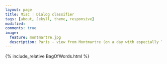 ```yaml
---
layout: page
title: Misc | Dialog classifier
tags: [about, Jekyll, theme, responsive]
modified: 
comments: true
image:
  feature: montmartre.jpg
  description: Paris - view from Montmartre (on a day with especially low air quality)
---
```


{% include_relative BagOfWords.html %}